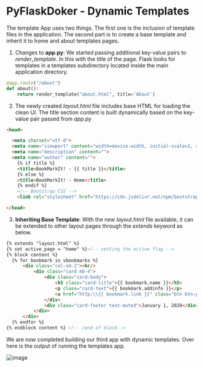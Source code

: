 # PyFlaskDoker - Dynamic Templates
The template App uses two things. The first one is the inclusion of template files in the application. The second part is to create a base template and inherit it to home and about templates pages. 

1. Changes to **app.py**:  We started passing additional key-value pairs to  *render_template*. In this with the title of the page. Flask looks for templates in a templates subdirectory located inside the main application directory. 

```python
@app.route("/about")
def about():
    return render_template("about.html", title='About')
```

2. The newly created *layout.html* file includes base HTML for loading the clean UI. The title section content is built dynamically based on the key-value pair passed from *app.py*

```html
<head>

  <meta charset="utf-8">
  <meta name="viewport" content="width=device-width, initial-scale=1, shrink-to-fit=no">
  <meta name="description" content="">
  <meta name="author" content="">
    {% if title %}
    <title>BookMarkIt! - {{ title }}</title>
    {% else %}
    <title>BookMarkIt! - Home</title>
    {% endif %}
    <!-- Bootstrap CSS -->
    <link rel="stylesheet" href="https://cdn.jsdelivr.net/npm/bootstrap@4.5.3/dist/css/bootstrap.min.css" integrity="sha384-TX8t27EcRE3e/ihU7zmQxVncDAy5uIKz4rEkgIXeMed4M0jlfIDPvg6uqKI2xXr2" crossorigin="anonymous">

</head>
```

3. **Inheriting Base Template**: With the new *layout.html* file available, it can be extended to other layout pages through the *extends* keyword as below. 

```html
{% extends "layout.html" %}
{% set active_page = "home" %}<!-- setting the active flag -->
{% block content %}
  {% for bookmark in vbookmarks %}
      <div class="col-sm-2"><br/>
          <div class="card mb-4">
              <div class="card-body">
                  <h5 class="card-title">{{ bookmark.name }}</h5>
                  <p class="card-text">{{ bookmark.addinfo }}</p>
                  <a href="http:\\{{ bookmark.link }}" class="btn btn-primary btn-sm" target="_blank">&rarr;</a>
              </div>
              <div class="card-footer text-muted">January 1, 2020</div>
          </div>
      </div>  
  {% endfor %} 
{% endblock content %} <!-- /end of block-->
```

We are now completed building our third app with dynamic templates. Over here is the output of running the templates app. 

![image](\baseapp\static\output.png)